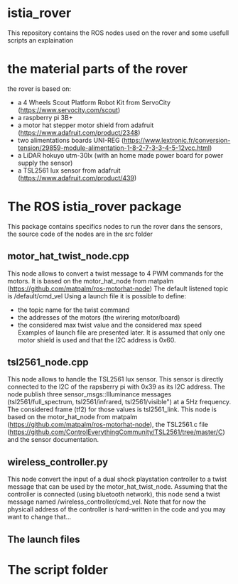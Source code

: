 # istia_rover
This repository contains the ROS nodes used on the rover and some usefull scripts an explaination

# the material parts of the rover
the rover is based on:
 - a 4 Wheels Scout Platform Robot Kit from ServoCity (https://www.servocity.com/scout)
 - a raspberry pi 3B+
 - a motor hat stepper motor shield from adafruit (https://www.adafruit.com/product/2348)
 - two alimentations boards UNI-REG (https://www.lextronic.fr/conversion-tension/29859-module-alimentation-1-8-2-7-3-3-4-5-12vcc.html)
 - a LiDAR hokuyo utm-30lx (with an home made power board for power supply the sensor)
 - a TSL2561 lux sensor from adafruit (https://www.adafruit.com/product/439)

# The ROS istia_rover package
This package contains specifics nodes to run the rover dans the sensors, the source code of the nodes are in the src folder

## motor_hat_twist_node.cpp
This node allows to convert a twist message to 4 PWM commands for the motors. It is based on the motor_hat_node from matpalm (https://github.com/matpalm/ros-motorhat-node)
The default listened topic is /default/cmd_vel
Using a launch file it is possible to define:
 - the topic name for the twist command
 - the addresses of the motors (the wirering motor/board)
 - the considered max twist value and the considered max speed
Examples of launch file are presented later. It is assumed that only one motor shield is used and that the I2C address is 0x60.

## tsl2561_node.cpp
This node allows to handle the TSL2561 lux sensor. This sensor is directly connected to the I2C of the rapsberry pi with 0x39 as its I2C address.
The node publish three sensor_msgs::Illuminance messages (tsl2561/full_spectrum, tsl2561/infrared, tsl2561/visible") at a 5Hz frequency.
The considered frame (tf2) for those values is tsl2561_link.
This node is based on the motor_hat_node from matpalm (https://github.com/matpalm/ros-motorhat-node), the TSL2561.c file (https://github.com/ControlEverythingCommunity/TSL2561/tree/master/C) and the sensor documentation.

## wireless_controller.py
This node convert the input of a dual shock playstation controller to a twist message that can be used by the motor_hat_twist_node. Assuming that the controller is connected (using bluetooth network), this node send a twist message named /wireless_controller/cmd_vel.
Note that for now the physicall address of the controller is hard-written in the code and you may want to change that...

## The launch files 


# The script folder




